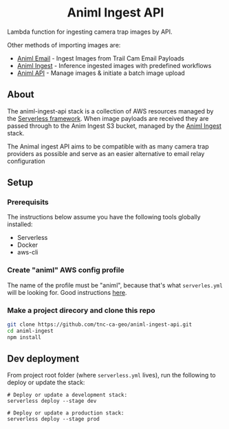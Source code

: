 <h1 align=center>Animl Ingest API</h1>

Lambda function for ingesting camera trap images by API.

Other methods of importing images are:
- [Animl Email](https://github.com/tnc-ca-geo/animl-email-relay) - Ingest Images from Trail Cam Email Payloads
- [Animl Ingest](http://github.com/tnc-ca-geo/animl-ingest) - Inference ingested images with predefined workflows
- [Animl API](http://github.com/tnc-ca-geo/animl-api) - Manage images & initiate a batch image upload

## About

The animl-ingest-api stack is a collection of AWS resources managed by the
[Serverless framework](https://www.serverless.com/). When image payloads
are received they are passed through to the Anim Ingest S3 bucket,
managed by the [Animl Ingest](http://github.com/tnc-ca-geo/animl-ingest) stack.

The Animal ingest API aims to be compatible with as many camera trap providers
as possible and serve as an easier alternative to email relay configuration

## Setup

### Prerequisits

The instructions below assume you have the following tools globally installed:
- Serverless
- Docker
- aws-cli

### Create "animl" AWS config profile

The name of the profile must be "animl", because that's what
```serverles.yml``` will be looking for. Good instructions
[here](https://www.serverless.com/framework/docs/providers/aws/guide/credentials/).

### Make a project direcory and clone this repo

```sh
git clone https://github.com/tnc-ca-geo/animl-ingest-api.git
cd animl-ingest
npm install
```

## Dev deployment

From project root folder (where ```serverless.yml``` lives), run the following to deploy or update the stack:

```
# Deploy or update a development stack:
serverless deploy --stage dev

# Deploy or update a production stack:
serverless deploy --stage prod
```
